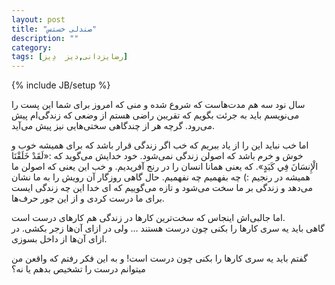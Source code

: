 ```yaml
---
layout: post
title: "صندلی خستس"
description: ""
category: 
tags: [رضا‌یزدانی,دیز  دِیز]
---
```

{% include JB/setup %}
<p>
سال نود سه هم مدت‌هاست که شروع شده و منی که امروز برای شما این پست را می‌نویسم باید به جرئت بگویم که تقریبن راضی هستم از وضعی که زندگی‌ام پیش می‌رود. گرچه هر از چند‌گاهی سختی‌هایی نیز پیش می‌آید.
</p>
<p>
اما خب نباید این را از یاد ببریم که خب اگر زندگی قرار باشد که برای همیشه خوب و خوش و خرم باشد که اصولن زندگی نمی‌شود. خود خدایش می‌گوید که :«لَقَدْ خَلَقْنَا الْإِنسَانَ فِي كَبَدٍ». که یعنی همانا انسان را در رنج آفریدیم. و خب این یعنی که اصولن ما همیشه در رنجیم :) چه بفهمیم چه نفهمیم. حال گاهی روزگار آن رویش را به ما نشان می‌دهد و زندگی بر ما سخت می‌شود و تازه می‌گوییم که ای خدا این چه زندگی ایست برای ما درست کردی و از این جور حرف‌ها. 
</p>

<p>
اما جالبی‌اش اینجاس که سخت‌ترین کارها در زندگی هم کارهای درست است. <br>
گاهی باید یه سری کارها را بکنی چون درست هستند ... ولی در ازای آن‌ها زجر بکشی. در ازای آن‌ها از داخل بسوزی. 
</p>

<p>
گفتم باید یه سری کارها را بکنی چون درست است! و به این فکر رفتم که واقعن من میتوانم درست را تشخیص بدهم یا نه؟ 
</p>

